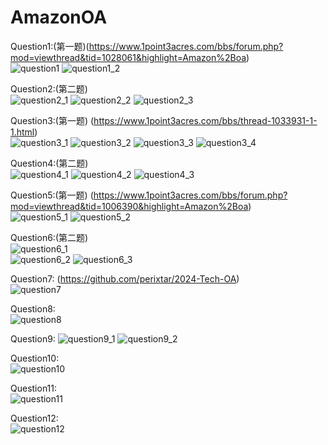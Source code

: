 # AmazonOA
Question1:(第一题)(https://www.1point3acres.com/bbs/forum.php?mod=viewthread&tid=1028061&highlight=Amazon%2Boa)      
![question1](/images/question1_1.jpg)
![question1_2](/images/question1_2.jpg)  

Question2:(第二题)    
![question2_1](/images/question2_1.jpg)
![question2_2](/images/question2_2.jpg)
![question2_3](/images/question2_3.jpg)  

Question3:(第一题) (https://www.1point3acres.com/bbs/thread-1033931-1-1.html)    
![question3_1](/images/question3_1.jpg)
![question3_2](/images/question3_2.jpg)
![question3_3](/images/question3_3.jpg)
![question3_4](/images/question3_4.jpg)  

Question4:(第二题)  
![question4_1](/images/question4_1.jpg)
![question4_2](/images/question4_2.jpg)
![question4_3](/images/question4_3.jpg)

Question5:(第一题) (https://www.1point3acres.com/bbs/forum.php?mod=viewthread&tid=1006390&highlight=Amazon%2Boa)  
![question5_1](/images/question5_1.jpg)
![question5_2](/images/question5_2.jpg)  

Question6:(第二题)  
![question6_1](/images/question6_1.jpg)  
![question6_2](/images/question6_2.jpg)
![question6_3](/images/question6_3.jpg)

Question7: (https://github.com/perixtar/2024-Tech-OA)  
![question7](/images/question7.png)  

Question8:  
![question8](/images/question8.png)  

Question9:
![question9_1](/images/question9_1.png)
![question9_2](/images/question9_2.png) 

Question10:  
![question10](/images/question10.png)  

Question11:  
![question11](/images/question11.png)  

Question12:  
![question12](/images/question12.png)  
